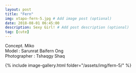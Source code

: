 ```yaml
---
layout: post
title: "Fern"
img: xtapo-fern-5.jpg # Add image post (optional)
date: 2018-08-01 06:45:00
description: Sexy Girl! # Add post description (optional)
tag: [cute]
---
```

Concept. Miko  
Model : Sarunrat Baifern Ong  
Photographer : Tshaqgy Shaq                   

{% include image-gallery.html folder="/assets/img/fern-5/" %}
